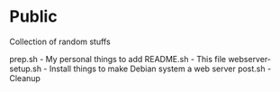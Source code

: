 # Public
Collection of random stuffs

prep.sh - My personal things to add
README.sh - This file
webserver-setup.sh - Install things to make Debian system a web server
post.sh - Cleanup
